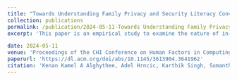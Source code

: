 ```yaml
---
title: "Towards Understanding Family Privacy and Security Literacy Conversations at Home: Design Implications for Privacy Literacy Interfaces"
collection: publications
permalink: /publication/2024-05-11-Towards Understanding Family Privacy and Security Literacy Conversations at Home: Design Implications for Privacy Literacy Interfaces-1
excerpt: 'This paper is an empirical study to examine the nature of in-home conversations between parents and children regarding privacy-related topics'

date: 2024-05-11
venue: 'Proceedings of the CHI Conference on Human Factors in Computing Systems'
paperurl: 'https://dl.acm.org/doi/abs/10.1145/3613904.3641962'
citation: 'Kenan Kamel A Alghythee, Adel Hrncic, Karthik Singh, Sumanth Kunisetty, Yaxing Yao, and Nikita Soni. 2024. Towards Understanding Family Privacy and Security Literacy Conversations at Home: Design Implications for Privacy Literacy Interfaces. In Proceedings of the CHI Conference on Human Factors in Computing Systems (CHI '24). Association for Computing Machinery, New York, NY, USA, Article 983, 1–12. https://doi.org/10.1145/3613904.3641962'
---
```


